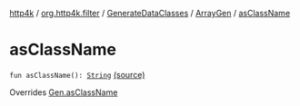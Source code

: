 [http4k](../../../index.md) / [org.http4k.filter](../../index.md) / [GenerateDataClasses](../index.md) / [ArrayGen](index.md) / [asClassName](./as-class-name.md)

# asClassName

`fun asClassName(): `[`String`](https://kotlinlang.org/api/latest/jvm/stdlib/kotlin/-string/index.html) [(source)](https://github.com/http4k/http4k/blob/master/http4k-core/src/main/kotlin/org/http4k/filter/GenerateDataClasses.kt#L49)

Overrides [Gen.asClassName](../-gen/as-class-name.md)

